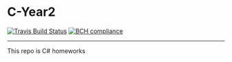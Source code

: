 # C-Year2

[![Travis Build Status](https://travis-ci.org/egorzainullin/C-Year2.svg?branch=master)](https://travis-ci.org/egorzainullin/C-Year2) 
[![BCH compliance](https://bettercodehub.com/edge/badge/egorzainullin/C-Year2?branch=net)](https://bettercodehub.com/)

---
This repo is C# homeworks
